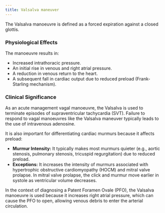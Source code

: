 ```yaml
---
title: Valsalva maneuver
---
```


The Valsalva manoeuvre is defined as a forced expiration against a closed glottis.

### Physiological Effects

The manoeuvre results in:
*   Increased intrathoracic pressure.
*   An initial rise in venous and right atrial pressure.
*   A reduction in venous return to the heart.
*   A subsequent fall in cardiac output due to reduced preload (Frank-Starling mechanism).

### Clinical Significance

As an acute management vagal manoeuvre, the Valsalva is used to terminate episodes of supraventricular tachycardia (SVT). Failure to respond to vagal manoeuvres like the Valsalva maneuver typically leads to the use of intravenous adenosine.

It is also important for differentiating cardiac murmurs because it affects preload:
*   **Murmur Intensity:** It typically makes most murmurs quieter (e.g., aortic stenosis, pulmonary stenosis, tricuspid regurgitation) due to reduced preload.
*   **Exceptions:** It increases the intensity of murmurs associated with hypertrophic obstructive cardiomyopathy (HOCM) and mitral valve prolapse. In mitral valve prolapse, the click and murmur move earlier in systole as ventricular volume decreases.

In the context of diagnosing a Patent Foramen Ovale (PFO), the Valsalva manoeuvre is used because it increases right atrial pressure, which can cause the PFO to open, allowing venous debris to enter the arterial circulation.
